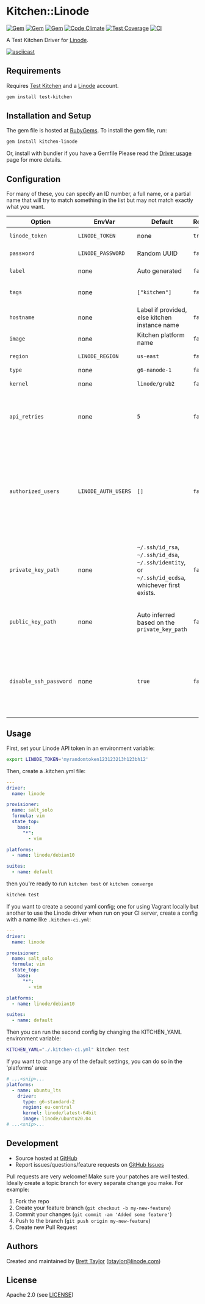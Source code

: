 # Kitchen::Linode
[![Gem](https://img.shields.io/gem/v/kitchen-linode.svg)](https://rubygems.org/gems/kitchen-linode)
[![Gem](https://img.shields.io/gem/dt/kitchen-linode.svg)](https://rubygems.org/gems/kitchen-linode)
[![Gem](https://img.shields.io/gem/dtv/kitchen-linode.svg)](https://rubygems.org/gems/kitchen-linode)
[![Code Climate](https://codeclimate.com/github/ssplatt/kitchen-linode/badges/gpa.svg)](https://codeclimate.com/github/ssplatt/kitchen-linode)
[![Test Coverage](https://codeclimate.com/github/ssplatt/kitchen-linode/badges/coverage.svg)](https://codeclimate.com/github/ssplatt/kitchen-linode/coverage)
[![CI](https://github.com/ssplatt/kitchen-linode/actions/workflows/ci.yml/badge.svg?branch=master)](https://github.com/ssplatt/kitchen-linode/actions/workflows/ci.yml)

A Test Kitchen Driver for [Linode](http://www.linode.com).

[![asciicast](https://asciinema.org/a/44348.png)](https://asciinema.org/a/44348)

## Requirements

Requires [Test Kitchen](https://kitchen.ci/) and a [Linode](http://www.linode.com) account.

```sh
gem install test-kitchen
```

## Installation and Setup

The gem file is hosted at [RubyGems](https://rubygems.org/gems/kitchen-linode). To install the gem file, run:

```sh
gem install kitchen-linode
```

Or, install with bundler if you have a Gemfile
Please read the [Driver usage][driver_usage] page for more details.

## Configuration

For many of these, you can specify an ID number, a full name, or a partial name that will try to match something in the list but may not match exactly what you want.

| Option | EnvVar | Default | Required | Description |
|-|-|-|-|-|
| `linode_token` | `LINODE_TOKEN` | none | `true` | Linode API token. |
| `password` | `LINODE_PASSWORD` | Random UUID | `false` | Password for root. |
| `label` | none | Auto generated | `false` | Label for the server. |
| `tags` | none | `["kitchen"]` | `false` | List of tags to set on the server. |
| `hostname` | none | Label if provided, else kitchen instance name | `false` | The hostname of the server. |
| `image` | none | Kitchen platform name | `false` | Linode image. |
| `region` | `LINODE_REGION` | `us-east` | `false` | Linode region. |
| `type` | none | `g6-nanode-1` | `false` | Linode type. |
| `kernel` | none | `linode/grub2` | `false` | Linode Kernel. |
| `api_retries` | none | `5` | `false` | How many times to retry API calls on timeouts or rate limits. |
| `authorized_users` | `LINODE_AUTH_USERS` | `[]` | `false` | List of authorized Linode users for seeding SSH keys. Environment variable should be a comma separated list of usernames. |
| `private_key_path` | none | `~/.ssh/id_rsa`, `~/.ssh/id_dsa`, `~/.ssh/identity`, or `~/.ssh/id_ecdsa`, whichever first exists. | `false` | Path to SSH private key that should be used to connect to the server. |
| `public_key_path` | none | Auto inferred based on the `private_key_path` | `false` | Path to SSH public key that should be installed on the server. |
| `disable_ssh_password` | none | `true` | `false` | When set to `true` and SSH keys are provided password auth for SSH is disabled. |

## Usage

First, set your Linode API token in an environment variable:

```sh
export LINODE_TOKEN='myrandomtoken123123213h123bh12'
```

Then, create a .kitchen.yml file:

```yaml
---
driver:
  name: linode

provisioner:
  name: salt_solo
  formula: vim
  state_top:
    base:
      "*":
        - vim

platforms:
  - name: linode/debian10

suites:
  - name: default
```

then you're ready to run `kitchen test` or `kitchen converge`

```sh
kitchen test
```

If you want to create a second yaml config; one for using Vagrant locally but another to use the Linode driver when run on your CI server, create a config with a name like `.kitchen-ci.yml`:

```yaml
---
driver:
  name: linode

provisioner:
  name: salt_solo
  formula: vim
  state_top:
    base:
      "*":
        - vim

platforms:
  - name: linode/debian10

suites:
  - name: default
```

Then you can run the second config by changing the KITCHEN_YAML environment variable:

```sh
KITCHEN_YAML="./.kitchen-ci.yml" kitchen test
```

If you want to change any of the default settings, you can do so in the 'platforms' area:

```yaml
# ...<snip>...
platforms:
  - name: ubuntu_lts
    driver:
      type: g6-standard-2
      region: eu-central
      kernel: linode/latest-64bit
      image: linode/ubuntu20.04
# ...<snip>...
```

## Development

* Source hosted at [GitHub][repo]
* Report issues/questions/feature requests on [GitHub Issues][issues]

Pull requests are very welcome! Make sure your patches are well tested.
Ideally create a topic branch for every separate change you make. For
example:

1. Fork the repo
2. Create your feature branch (`git checkout -b my-new-feature`)
3. Commit your changes (`git commit -am 'Added some feature'`)
4. Push to the branch (`git push origin my-new-feature`)
5. Create new Pull Request

## Authors

Created and maintained by [Brett Taylor][author] (<btaylor@linode.com>)

## License

Apache 2.0 (see [LICENSE][license])


[author]:           <https://github.com/ssplatt>
[issues]:           <https://github.com/ssplatt/kitchen-linode/issues>
[license]:          <https://github.com/ssplatt/kitchen-linode/blob/master/LICENSE>
[repo]:             <https://github.com/ssplatt/kitchen-linode>
[driver_usage]:     <https://kitchen.ci/docs/reference/configuration/>

